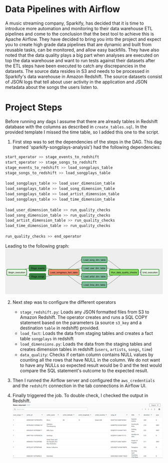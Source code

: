 # Data Pipelines with Airflow
A music streaming company, Sparkify, has decided that it is time to introduce more automation and monitoring to their data warehouse ETL pipelines and come to the conclusion that the best tool to achieve this is Apache Airflow.
They have decided to bring you into the project and expect you to create high grade data pipelines that are dynamic and built from reusable tasks, can be monitored, and allow easy backfills. They have also noted that the data quality plays a big part when analyses are executed on top the data warehouse and want to run tests against their datasets after the ETL steps have been executed to catch any discrepancies in the datasets.
The source data resides in S3 and needs to be processed in Sparkify's data warehouse in Amazon Redshift. The source datasets consist of JSON logs that tell about user activity in the application and JSON metadata about the songs the users listen to.



# Project Steps
Before running any dags I assume that there are already tables in Redshift database with the columns as described in `create_tables.sql`. In the provided template I missed the time table, so I added this one to the script.

1. First step was to set the dependencies of the steps in the DAG. This dag (named 'sparkify-songplays-analysis') had the following dependencies:
```python
start_operator >> stage_events_to_redshift
start_operator >> stage_songs_to_redshift
stage_events_to_redshift >> load_songplays_table
stage_songs_to_redshift >> load_songplays_table

load_songplays_table >> load_user_dimension_table
load_songplays_table >> load_song_dimension_table
load_songplays_table >> load_artist_dimension_table
load_songplays_table >> load_time_dimension_table

load_user_dimension_table >> run_quality_checks
load_song_dimension_table >> run_quality_checks
load_artist_dimension_table >> run_quality_checks
load_time_dimension_table >> run_quality_checks

run_quality_checks >> end_operator
```

Leading to the following graph:
![DAG](sparkify-dag.png "Graph of configured pipelines")


2. Next step was to configure the different operators
	- `stage_redshift.py`:  Loads any JSON formatted files from S3 to Amazon Redshift. The operator creates and runs a SQL COPY statement based on the parameters (a source `s3_key` and a destination `table` in redshift) provided. 
	- `load_fact`: Loads the data from staging tables and creates a fact table `songplays` in redshift
	- `load_dimensions.py`: Loads the data from the staging tables and creates dimension tables in redshift (`users`, `artists`, `songs`, `time`)
	- `data_quality`: Checks if certain column contains NULL values by counting all the rows that have NULL in the column. We do not want to have any NULLs so expected result would be 0 and the test would compare the SQL statement's outcome to the expected result.

3. Then I runned the Airflow server and configured the `aws_credentials` and the `redshift` connection in the tab connections in Airflow UI. 

4. Finally triggered the job. To double check, I checked the output in Redshift. 
![output-redshift](output-redshift.png "Output of `songplays` table in redshift")
